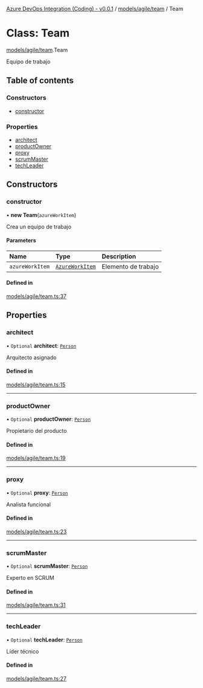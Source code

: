 [Azure DevOps Integration (Coding) - v0.0.1](../README.md) / [models/agile/team](../modules/models_agile_team.md) / Team

# Class: Team

[models/agile/team](../modules/models_agile_team.md).Team

Equipo de trabajo

## Table of contents

### Constructors

- [constructor](models_agile_team.Team.md#constructor)

### Properties

- [architect](models_agile_team.Team.md#architect)
- [productOwner](models_agile_team.Team.md#productowner)
- [proxy](models_agile_team.Team.md#proxy)
- [scrumMaster](models_agile_team.Team.md#scrummaster)
- [techLeader](models_agile_team.Team.md#techleader)

## Constructors

### constructor

• **new Team**(`azureWorkItem`)

Crea un equipo de trabajo

#### Parameters

| Name | Type | Description |
| :------ | :------ | :------ |
| `azureWorkItem` | [`AzureWorkItem`](models_azureDevOps_azureWorkItem.AzureWorkItem.md) | Elemento de trabajo |

#### Defined in

[models/agile/team.ts:37](https://github.com/jeysgar1/azure-devops-api-kms/blob/28b9ee1/src/models/agile/team.ts#L37)

## Properties

### architect

• `Optional` **architect**: [`Person`](models_agile_person.Person.md)

Arquitecto asignado

#### Defined in

[models/agile/team.ts:15](https://github.com/jeysgar1/azure-devops-api-kms/blob/28b9ee1/src/models/agile/team.ts#L15)

___

### productOwner

• `Optional` **productOwner**: [`Person`](models_agile_person.Person.md)

Propietario del producto

#### Defined in

[models/agile/team.ts:19](https://github.com/jeysgar1/azure-devops-api-kms/blob/28b9ee1/src/models/agile/team.ts#L19)

___

### proxy

• `Optional` **proxy**: [`Person`](models_agile_person.Person.md)

Analista funcional

#### Defined in

[models/agile/team.ts:23](https://github.com/jeysgar1/azure-devops-api-kms/blob/28b9ee1/src/models/agile/team.ts#L23)

___

### scrumMaster

• `Optional` **scrumMaster**: [`Person`](models_agile_person.Person.md)

Experto en SCRUM

#### Defined in

[models/agile/team.ts:31](https://github.com/jeysgar1/azure-devops-api-kms/blob/28b9ee1/src/models/agile/team.ts#L31)

___

### techLeader

• `Optional` **techLeader**: [`Person`](models_agile_person.Person.md)

Líder técnico

#### Defined in

[models/agile/team.ts:27](https://github.com/jeysgar1/azure-devops-api-kms/blob/28b9ee1/src/models/agile/team.ts#L27)
